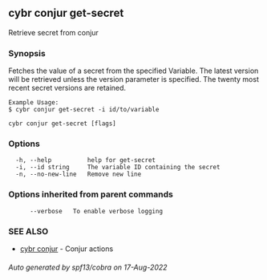 ## cybr conjur get-secret

Retrieve secret from conjur

### Synopsis

Fetches the value of a secret from the specified Variable. 
	The latest version will be retrieved unless the version parameter is specified. 
	The twenty most recent secret versions are retained.
	
	Example Usage:
	$ cybr conjur get-secret -i id/to/variable

```
cybr conjur get-secret [flags]
```

### Options

```
  -h, --help          help for get-secret
  -i, --id string     The variable ID containing the secret
  -n, --no-new-line   Remove new line
```

### Options inherited from parent commands

```
      --verbose   To enable verbose logging
```

### SEE ALSO

* [cybr conjur](cybr_conjur.md)	 - Conjur actions

###### Auto generated by spf13/cobra on 17-Aug-2022
